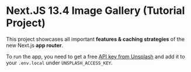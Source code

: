 # Next.JS 13.4 Image Gallery (Tutorial Project)

This project showcases all important **features & caching strategies** of the new Next.js **app router**.

<!-- Learn how to build this project in this free tutorial: <https://www.youtube.com/watch?v=fqfer6xMp2A> -->

To run the app, you need to get a free [API key from Unsplash](https://unsplash.com/developers) and add it to your `.env.local` under `UNSPLASH_ACCESS_KEY`.

